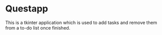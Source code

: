 # Questapp

This is a tkinter application which is used to add tasks and remove them from a to-do list once finished.

